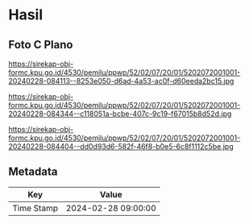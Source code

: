 # Hasil

## Foto C Plano

https://sirekap-obj-formc.kpu.go.id/4530/pemilu/ppwp/52/02/07/20/01/5202072001001-20240228-084113--8253e050-d6ad-4a53-ac0f-d60eeda2bc15.jpg

https://sirekap-obj-formc.kpu.go.id/4530/pemilu/ppwp/52/02/07/20/01/5202072001001-20240228-084344--c118051a-bcbe-407c-9c19-f67015b8d52d.jpg

https://sirekap-obj-formc.kpu.go.id/4530/pemilu/ppwp/52/02/07/20/01/5202072001001-20240228-084404--dd0d93d6-582f-46f8-b0e5-6c8f1112c5be.jpg


## Metadata

| Key        | Value               |
| ---------- | ------------------- |
| Time Stamp | 2024-02-28 09:00:00 |




